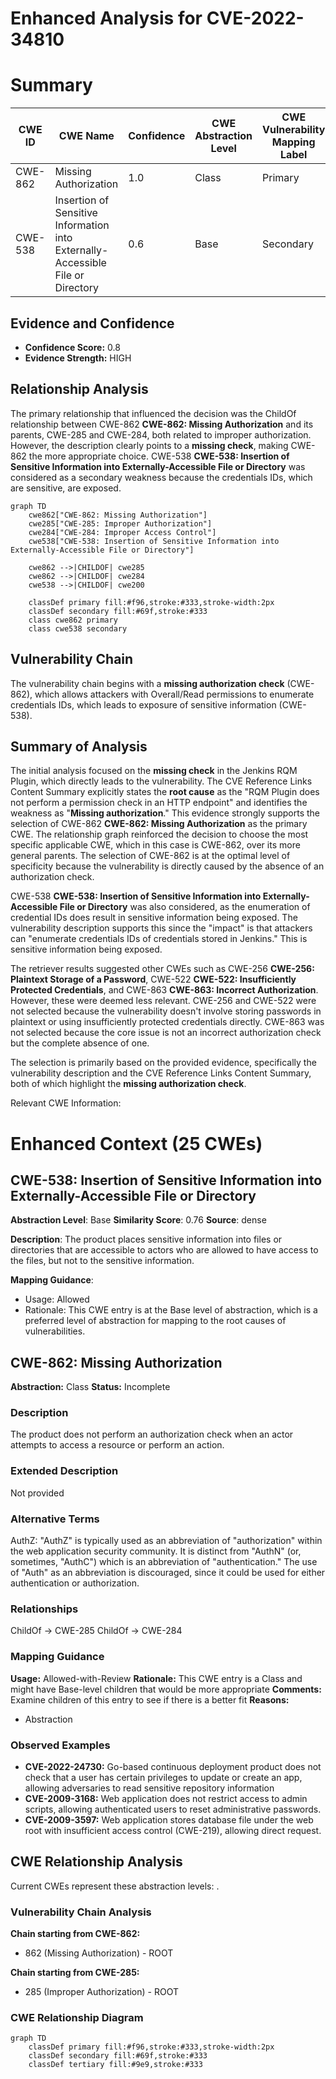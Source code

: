 # Enhanced Analysis for CVE-2022-34810

# Summary

| CWE ID | CWE Name | Confidence | CWE Abstraction Level | CWE Vulnerability Mapping Label | CWE-Vulnerability Mapping Notes |
|---|---|---|---|---|---|
| CWE-862 | Missing Authorization | 1.0 | Class | Primary | Allowed-with-Review |
| CWE-538 | Insertion of Sensitive Information into Externally-Accessible File or Directory | 0.6 | Base | Secondary | Allowed |

## Evidence and Confidence

*   **Confidence Score:** 0.8
*   **Evidence Strength:** HIGH

## Relationship Analysis
The primary relationship that influenced the decision was the ChildOf relationship between CWE-862 **CWE-862: Missing Authorization** and its parents, CWE-285 and CWE-284, both related to improper authorization. However, the description clearly points to a **missing check**, making CWE-862 the more appropriate choice. CWE-538 **CWE-538: Insertion of Sensitive Information into Externally-Accessible File or Directory** was considered as a secondary weakness because the credentials IDs, which are sensitive, are exposed.

```mermaid
graph TD
    cwe862["CWE-862: Missing Authorization"]
    cwe285["CWE-285: Improper Authorization"]
    cwe284["CWE-284: Improper Access Control"]
    cwe538["CWE-538: Insertion of Sensitive Information into Externally-Accessible File or Directory"]

    cwe862 -->|CHILDOF| cwe285
    cwe862 -->|CHILDOF| cwe284
    cwe538 -->|CHILDOF| cwe200

    classDef primary fill:#f96,stroke:#333,stroke-width:2px
    classDef secondary fill:#69f,stroke:#333
    class cwe862 primary
    class cwe538 secondary
```

## Vulnerability Chain
The vulnerability chain begins with a **missing authorization check** (CWE-862), which allows attackers with Overall/Read permissions to enumerate credentials IDs, which leads to exposure of sensitive information (CWE-538).

## Summary of Analysis
The initial analysis focused on the **missing check** in the Jenkins RQM Plugin, which directly leads to the vulnerability. The CVE Reference Links Content Summary explicitly states the **root cause** as the "RQM Plugin does not perform a permission check in an HTTP endpoint" and identifies the weakness as "**Missing authorization**." This evidence strongly supports the selection of CWE-862 **CWE-862: Missing Authorization** as the primary CWE. The relationship graph reinforced the decision to choose the most specific applicable CWE, which in this case is CWE-862, over its more general parents. The selection of CWE-862 is at the optimal level of specificity because the vulnerability is directly caused by the absence of an authorization check.

CWE-538 **CWE-538: Insertion of Sensitive Information into Externally-Accessible File or Directory** was also considered, as the enumeration of credential IDs does result in sensitive information being exposed. The vulnerability description supports this since the "impact" is that attackers can "enumerate credentials IDs of credentials stored in Jenkins." This is sensitive information being exposed.

The retriever results suggested other CWEs such as CWE-256 **CWE-256: Plaintext Storage of a Password**, CWE-522 **CWE-522: Insufficiently Protected Credentials**, and CWE-863 **CWE-863: Incorrect Authorization**. However, these were deemed less relevant. CWE-256 and CWE-522 were not selected because the vulnerability doesn't involve storing passwords in plaintext or using insufficiently protected credentials directly. CWE-863 was not selected because the core issue is not an incorrect authorization check but the complete absence of one.

The selection is primarily based on the provided evidence, specifically the vulnerability description and the CVE Reference Links Content Summary, both of which highlight the **missing authorization check**.

Relevant CWE Information:

# Enhanced Context (25 CWEs)

## CWE-538: Insertion of Sensitive Information into Externally-Accessible File or Directory
**Abstraction Level**: Base
**Similarity Score**: 0.76
**Source**: dense

**Description**:
The product places sensitive information into files or directories that are accessible to actors who are allowed to have access to the files, but not to the sensitive information.

**Mapping Guidance**:
- Usage: Allowed
- Rationale: This CWE entry is at the Base level of abstraction, which is a preferred level of abstraction for mapping to the root causes of vulnerabilities.

## CWE-862: Missing Authorization
**Abstraction:** Class
**Status:** Incomplete

### Description
The product does not perform an authorization check when an actor attempts to access a resource or perform an action.

### Extended Description
Not provided

### Alternative Terms
AuthZ: "AuthZ" is typically used as an abbreviation of "authorization" within the web application security community. It is distinct from "AuthN" (or, sometimes, "AuthC") which is an abbreviation of "authentication." The use of "Auth" as an abbreviation is discouraged, since it could be used for either authentication or authorization.

### Relationships
ChildOf -> CWE-285
ChildOf -> CWE-284

### Mapping Guidance
**Usage:** Allowed-with-Review
**Rationale:** This CWE entry is a Class and might have Base-level children that would be more appropriate
**Comments:** Examine children of this entry to see if there is a better fit
**Reasons:**
- Abstraction
### Observed Examples
- **CVE-2022-24730:** Go-based continuous deployment product does not check that a user has certain privileges to update or create an app, allowing adversaries to read sensitive repository information
- **CVE-2009-3168:** Web application does not restrict access to admin scripts, allowing authenticated users to reset administrative passwords.
- **CVE-2009-3597:** Web application stores database file under the web root with insufficient access control (CWE-219), allowing direct request.


## CWE Relationship Analysis

Current CWEs represent these abstraction levels: .


### Vulnerability Chain Analysis

**Chain starting from CWE-862:**
- 862 (Missing Authorization) - ROOT


**Chain starting from CWE-285:**
- 285 (Improper Authorization) - ROOT



### CWE Relationship Diagram

```mermaid
graph TD
    classDef primary fill:#f96,stroke:#333,stroke-width:2px
    classDef secondary fill:#69f,stroke:#333
    classDef tertiary fill:#9e9,stroke:#333
```